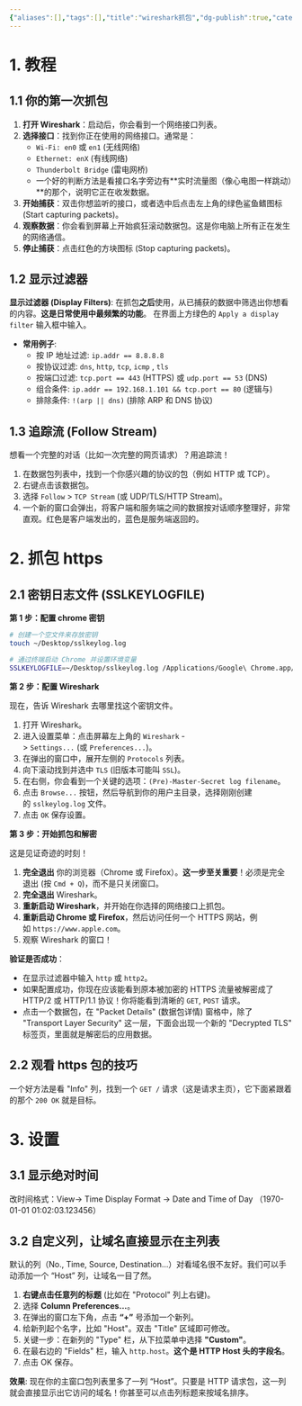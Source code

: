 ```yaml
---
{"aliases":[],"tags":[],"title":"wireshark抓包","dg-publish":true,"categories":["3-计算机系统","网络"],"abbrlink":"ba03b3c9","date":"2025-07-11 13:25:59","date_modify":"2025-07-12 04:44:44","permalink":"/ZLink/Liuvv/3-计算机系统/网络/wireshark抓包/","dgPassFrontmatter":true,"created":"2025-07-11 13:25:59","updated":"2025-07-12 04:44:44"}
---
```



# 1. 教程

## 1.1 你的第一次抓包

1. **打开 Wireshark**：启动后，你会看到一个网络接口列表。
2. **选择接口**：找到你正在使用的网络接口。通常是：
    - `Wi-Fi: en0` 或 `en1` (无线网络)
    - `Ethernet: enX` (有线网络)
    - `Thunderbolt Bridge` (雷电网桥)
    - 一个好的判断方法是看接口名字旁边有**实时流量图（像心电图一样跳动）**的那个，说明它正在收发数据。
3. **开始捕获**：双击你想监听的接口，或者选中后点击左上角的绿色鲨鱼鳍图标 (Start capturing packets)。
4. **观察数据**：你会看到屏幕上开始疯狂滚动数据包。这是你电脑上所有正在发生的网络通信。
5. **停止捕获**：点击红色的方块图标 (Stop capturing packets)。

<!-- more -->

## 1.2 显示过滤器

 **显示过滤器 (Display Filters)**: 在抓包**之后**使用，从已捕获的数据中筛选出你想看的内容。**这是日常使用中最频繁的功能**。
在界面上方绿色的 `Apply a display filter` 输入框中输入。

- **常用例子**:
    - 按 IP 地址过滤: `ip.addr == 8.8.8.8`
    - 按协议过滤: `dns`, `http`, `tcp`, `icmp` , `tls`
    - 按端口过滤: `tcp.port == 443` (HTTPS) 或 `udp.port == 53` (DNS)
    - 组合条件: `ip.addr == 192.168.1.101 && tcp.port == 80` (逻辑与)
    - 排除条件: `!(arp || dns)` (排除 ARP 和 DNS 协议)

## 1.3 追踪流 (Follow Stream)

想看一个完整的对话（比如一次完整的网页请求）？用追踪流！

1. 在数据包列表中，找到一个你感兴趣的协议的包（例如 HTTP 或 TCP）。
2. 右键点击该数据包。
3. 选择 `Follow` > `TCP Stream` (或 UDP/TLS/HTTP Stream)。
4. 一个新的窗口会弹出，将客户端和服务端之间的数据按对话顺序整理好，非常直观。红色是客户端发出的，蓝色是服务端返回的。

# 2. 抓包 https

## 2.1 密钥日志文件 (SSLKEYLOGFILE)

**第 1 步：配置 chrome 密钥**

```bash
# 创建一个空文件来存放密钥
touch ~/Desktop/sslkeylog.log

# 通过终端启动 Chrome 并设置环境变量
SSLKEYLOGFILE=~/Desktop/sslkeylog.log /Applications/Google\ Chrome.app/Contents/MacOS/Google\ Chrome
```

**第 2 步：配置 Wireshark**

现在，告诉 Wireshark 去哪里找这个密钥文件。

1. 打开 Wireshark。
2. 进入设置菜单：点击屏幕左上角的 `Wireshark` -> `Settings...` (或 `Preferences...`)。
3. 在弹出的窗口中，展开左侧的 `Protocols` 列表。
4. 向下滚动找到并选中 `TLS` (旧版本可能叫 `SSL`)。
5. 在右侧，你会看到一个关键的选项：`(Pre)-Master-Secret log filename`。
6. 点击 `Browse...` 按钮，然后导航到你的用户主目录，选择刚刚创建的 `sslkeylog.log` 文件。
7. 点击 `OK` 保存设置。

**第 3 步：开始抓包和解密**

这是见证奇迹的时刻！

1. **完全退出** 你的浏览器（Chrome 或 Firefox）。**这一步至关重要**！必须是完全退出 (按 `Cmd + Q`)，而不是只关闭窗口。
2. **完全退出** Wireshark。
3. **重新启动 Wireshark**，并开始在你选择的网络接口上抓包。
4. **重新启动 Chrome 或 Firefox**，然后访问任何一个 HTTPS 网站，例如 `https://www.apple.com`。
5. 观察 Wireshark 的窗口！

**验证是否成功**：

- 在显示过滤器中输入 `http` 或 `http2`。
- 如果配置成功，你现在应该能看到原本被加密的 HTTPS 流量被解密成了 HTTP/2 或 HTTP/1.1 协议！你将能看到清晰的 `GET`, `POST` 请求。
- 点击一个数据包，在 "Packet Details" (数据包详情) 窗格中，除了 "Transport Layer Security" 这一层，下面会出现一个新的 "Decrypted TLS" 标签页，里面就是解密后的应用数据。

## 2.2 观看 https 包的技巧

一个好方法是看 "Info" 列，找到一个 `GET /` 请求（这是请求主页），它下面紧跟着的那个 `200 OK` 就是目标。



# 3. 设置

## 3.1 显示绝对时间

改时间格式：View-> Time Display Format -> Date and Time of Day （1970-01-01 01:02:03.123456）

## 3.2 自定义列，让域名直接显示在主列表

默认的列（No., Time, Source, Destination...）对看域名很不友好。我们可以手动添加一个 “Host” 列，让域名一目了然。

1. **右键点击任意列的标题** (比如在 "Protocol" 列上右键)。
2. 选择 **Column Preferences...**。
3. 在弹出的窗口左下角，点击 **“+”** 号添加一个新列。
4. 给新列起个名字，比如 "Host"。双击 "Title" 区域即可修改。
5. 关键一步：在新列的 "Type" 栏，从下拉菜单中选择 **"Custom"**。
6. 在最右边的 "Fields" 栏，输入 `http.host`。**这个是 HTTP Host 头的字段名**。
7. 点击 OK 保存。

**效果**:
现在你的主窗口包列表里多了一列 “Host”。只要是 HTTP 请求包，这一列就会直接显示出它访问的域名！你甚至可以点击列标题来按域名排序。
